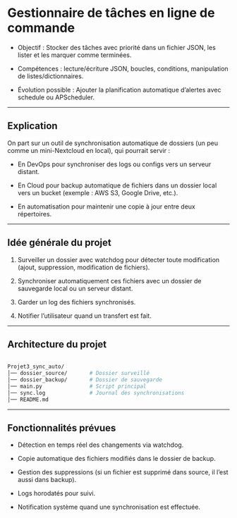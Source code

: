 # Gestionnaire de tâches en ligne de commande

- Objectif : Stocker des tâches avec priorité dans un fichier JSON, les lister et les marquer comme terminées.

- Compétences : lecture/écriture JSON, boucles, conditions, manipulation de listes/dictionnaires.

- Évolution possible : Ajouter la planification automatique d’alertes avec schedule ou APScheduler.

---

## Explication

On part sur un outil de synchronisation automatique de dossiers (un peu comme un mini-Nextcloud en local), qui pourrait servir :

* En DevOps pour synchroniser des logs ou configs vers un serveur distant.

* En Cloud pour backup automatique de fichiers dans un dossier local vers un bucket (exemple : AWS S3, Google Drive, etc.).

* En automatisation pour maintenir une copie à jour entre deux répertoires.

---

## Idée générale du projet

1. Surveiller un dossier avec watchdog pour détecter toute modification (ajout, suppression, modification de fichiers).

2. Synchroniser automatiquement ces fichiers avec un dossier de sauvegarde local ou un serveur distant.

3. Garder un log des fichiers synchronisés.

4. Notifier l’utilisateur quand un transfert est fait.

---

## Architecture du projet

``` bash

Projet3_sync_auto/
│── dossier_source/       # Dossier surveillé
│── dossier_backup/       # Dossier de sauvegarde
│── main.py               # Script principal
│── sync.log              # Journal des synchronisations
│── README.md

```
---

## Fonctionnalités prévues

* Détection en temps réel des changements via watchdog.

* Copie automatique des fichiers modifiés dans le dossier de backup.

* Gestion des suppressions (si un fichier est supprimé dans source, il l’est aussi dans backup).

* Logs horodatés pour suivi.

* Notification système quand une synchronisation est effectuée.

